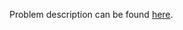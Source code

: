 Problem description can be found [here](https://www.hackerrank.com/challenges/alphabet-rangoli/problem).

